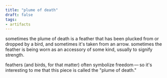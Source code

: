 ```yaml
---
title: "plume of death"
draft: false
tags: 
- artifacts
---
```


sometimes the plume of death is a feather that has been plucked from or dropped by a bird, and sometimes it's taken from an arrow. sometimes the feather is being worn as an accessory of some kind, usually to signify strength.

feathers (and birds, for that matter) often symbolize freedom — so it's interesting to me that this piece is called the "plume of death." 